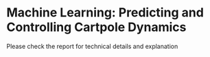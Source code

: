 # Machine Learning: Predicting and Controlling Cartpole Dynamics

Please check the report for technical details and explanation
